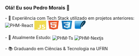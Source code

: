 ### Olá! Eu sou Pedro Morais 👋
<div style="display: inline_block">- 🧐 Experiência com Tech Stack utilizado em projetos anteriores:
  <img align="center" alt="PHM-React" height="30" width="40" src="https://cdn.jsdelivr.net/gh/devicons/devicon@latest/icons/react/react-original.svg">
  <img align="center" alt="PHM-Js" height="30" width="40" src="https://raw.githubusercontent.com/devicons/devicon/master/icons/javascript/javascript-plain.svg">
  <img align="center" alt="PHM-HTML" height="30" width="40" src="https://raw.githubusercontent.com/devicons/devicon/master/icons/html5/html5-original.svg">
  <img align="center" alt="PHM-CSS" height="30" width="40" src="https://raw.githubusercontent.com/devicons/devicon/master/icons/css3/css3-original.svg">
  <img align="center" alt="PHM-Sqlite" height="30" width="40" src="https://raw.githubusercontent.com/devicons/devicon/master/icons/sqlite/sqlite-original.svg">
 </div>
 <div style="display: inline_block">
  <br>
  - 🤔 Atualmente Estudo:  
  <img align="center" alt="PHM-Ts" height="30" width="40" src="https://cdn.jsdelivr.net/gh/devicons/devicon@latest/icons/typescript/typescript-original.svg">
  <img align="center" alt="PHM-Nextjs" height="30" width="40" src="https://cdn.jsdelivr.net/gh/devicons/devicon@latest/icons/nextjs/nextjs-original.svg" />
</div>
<div style="display: inline_block">
  <br>
  - 📚 Graduando em Ciências & Tecnologia na UFRN
</div>
<div style="display: inline_block">
</div>
<br>
<div align="center">
  <br>
</div>
